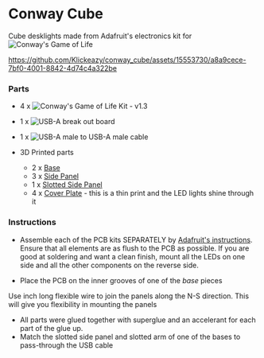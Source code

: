 # Conway Cube

Cube desklights made from Adafruit's electronics kit for ![Conway's Game of Life](https://www.adafruit.com/product/89)

https://github.com/Klickeazy/conway_cube/assets/15553730/a8a9cece-7bf0-4001-8842-4d74c4a322be

### Parts
- 4 x ![Conway's Game of Life Kit - v1.3](https://www.adafruit.com/product/89)
- 1 x ![USB-A break out board](https://a.co/d/ib6OiX5)
- 1 x ![USB-A male to USB-A male cable](https://a.co/d/3082f9x)

- 3D Printed parts
  - 2 x [Base](stl/Base.stl)
  - 3 x [Side Panel](stl/SidePanel.stl)
  - 1 x [Slotted Side Panel](stl/SidePanel_Slotted.stl)
  - 4 x [Cover Plate](stl/CoverPanel.stl) - this is a thin print and the LED lights shine through it

### Instructions
- Assemble each of the PCB kits SEPARATELY by [Adafruit's instructions](https://learn.adafruit.com/game-of-life). Ensure that all elements are as flush to the PCB as possible. If you are good at soldering and want a clean finish, mount all the LEDs on one side and all the other components on the reverse side.

- Place the PCB on the inner grooves of one of the *base* pieces

Use inch long flexible wire to join the panels along the N-S direction. This will give you flexibility in mounting the panels
- All parts were glued together with superglue and an accelerant for each part of the glue up.
- Match the slotted side panel and slotted arm of one of the bases to pass-through the USB cable
